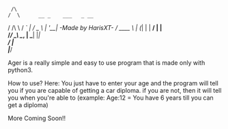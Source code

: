      /\                          
    /  \      __ _    ___   _ __ 
   / /\ \    / _` |  / _ \ | '__|          -Made by HarisXT-
  / ____ \  | (_| | |  __/ | |   
 /_/    \_\  \__, |  \___| |_|   
              __/ |              
             |___/           

Ager is a really simple and easy to use program that is made only with python3.

How to use?
Here:
You just have to enter your age and the program will tell you if you are capable of getting a car diploma. if you are not, then it will tell you when you're able to (example: Age:12 = You have 6 years till you can get a diploma)

More Coming Soon!!
